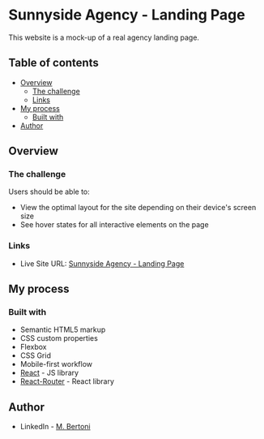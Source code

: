 # Sunnyside Agency - Landing Page

This website is a mock-up of a real agency landing page.

## Table of contents

- [Overview](#overview)
  - [The challenge](#the-challenge)
  - [Links](#links)
- [My process](#my-process)
  - [Built with](#built-with)
- [Author](#author)

## Overview

### The challenge

Users should be able to:

- View the optimal layout for the site depending on their device's screen size
- See hover states for all interactive elements on the page

### Links

- Live Site URL: [Sunnyside Agency - Landing Page](https://sunnyside-agency-lg1jvqwuj-malvesbertoni.vercel.app/)

## My process

### Built with

- Semantic HTML5 markup
- CSS custom properties
- Flexbox
- CSS Grid
- Mobile-first workflow
- [React](https://reactjs.org/) - JS library
- [React-Router](https://reactrouter.com/) - React library

## Author

- LinkedIn - [M. Bertoni](https://www.linkedin.com/in/m-bertoni/)
